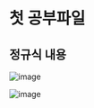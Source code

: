 # 첫 공부파일 
## 정규식 내용


![image](https://user-images.githubusercontent.com/85022962/125226148-7b6fc500-e30b-11eb-95ef-f5963271b6bf.png)

![image](https://user-images.githubusercontent.com/85022962/125266471-d1129480-e340-11eb-92ac-9bc3f821db84.png)




